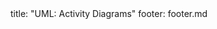 <frontmatter>
title: "UML: Activity Diagrams"
footer: footer.md
</frontmatter>

<include src="navbar.md" boilerplate />

<include src="container-inPage-asFlat.md" boilerplate />